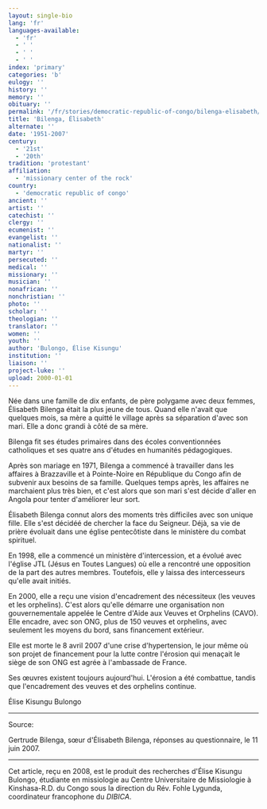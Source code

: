 ```yaml
---
layout: single-bio
lang: 'fr'
languages-available:
  - 'fr'
  - ' '
  - ' '
  - ' '
index: 'primary'
categories: 'b'
eulogy: ''
history: ''
memory: ''
obituary: ''
permalink: '/fr/stories/democratic-republic-of-congo/bilenga-elisabeth/'
title: 'Bilenga, Élisabeth'
alternate: ''
date: '1951-2007'
century:
  - '21st'
  - '20th'
tradition: 'protestant'
affiliation:
  - 'missionary center of the rock'
country:
  - 'democratic republic of congo'
ancient: ''
artist: ''
catechist: ''
clergy: ''
ecumenist: ''
evangelist: ''
nationalist: ''
martyr: ''
persecuted: ''
medical: ''
missionary: ''
musician: ''
nonafrican: ''
nonchristian: ''
photo: ''
scholar: ''
theologian: ''
translator: ''
women: ''
youth: ''
author: 'Bulongo, Élise Kisungu'
institution: ''
liaison: ''
project-luke: ''
upload: 2000-01-01
---
```



Née dans une famille de dix enfants, de père polygame avec deux femmes, Élisabeth Bilenga était la plus jeune de tous. Quand elle n'avait que quelques mois, sa mère a quitté le village après sa séparation d'avec son mari. Elle a donc grandi à côté de sa mère.

Bilenga fit ses études primaires dans des écoles conventionnées catholiques et ses quatre ans d'études en humanités pédagogiques.

Après son mariage en 1971, Bilenga a commencé à travailler dans les affaires à Brazzaville et à Pointe-Noire en République du Congo afin de subvenir aux besoins de sa famille. Quelques temps après, les affaires ne marchaient plus très bien, et c'est alors que son mari s'est décide d'aller en Angola pour tenter d'améliorer leur sort.

Élisabeth Bilenga connut alors des moments très difficiles avec son unique fille. Elle s'est  décidéé de chercher la face du Seigneur. Déjà, sa vie de prière évoluait dans une église pentecôtiste dans le ministère du combat spirituel.

En 1998, elle a commencé un ministère d'intercession, et a évolué avec l'église JTL (Jésus en Toutes Langues) où elle a rencontré une opposition de la part des autres membres. Toutefois, elle y laissa des intercesseurs qu'elle avait initiés.

En 2000, elle a reçu une vision d'encadrement des nécessiteux (les veuves et les orphelins). C'est alors qu'elle démarre une organisation non gouvernementale appelée le  Centre d'Aide aux Veuves et Orphelins (CAVO). Elle encadre, avec son ONG, plus de 150 veuves et orphelins, avec seulement les moyens du bord, sans financement extérieur.

Elle est morte le 8 avril 2007 d'une crise d'hypertension, le jour même où son projet de financement pour la lutte contre l'érosion qui menaçait le siège de son ONG est agrée à l'ambassade de France.

Ses œuvres existent toujours aujourd'hui. L'érosion a été combattue, tandis que l'encadrement des veuves et des orphelins continue.

Élise Kisungu Bulongo

---

Source:

Gertrude Bilenga, sœur d'Élisabeth Bilenga, réponses au questionnaire, le 11 juin 2007.

---

Cet article, reçu en 2008, est le produit des recherches d'Élise Kisungu Bulongo, étudiante en missiologie au Centre Universitaire de Missiologie à  Kinshasa-R.D. du Congo sous la direction du Rév. Fohle Lygunda, coordinateur francophone du *DIBICA*.